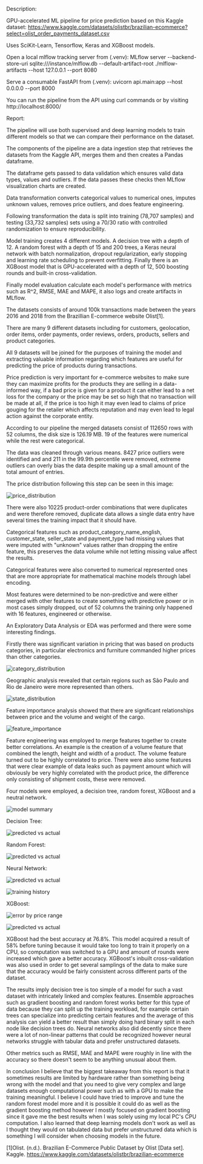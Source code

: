 Description:

GPU-accelerated ML pipeline for price prediction based on this Kaggle dataset: https://www.kaggle.com/datasets/olistbr/brazilian-ecommerce?select=olist_order_payments_dataset.csv

Uses SciKit-Learn, Tensorflow, Keras and XGBoost models.

Open a local mlflow tracking server from (.venv): MLflow server --backend-store-uri sqlite:///instance/mlflow.db --default-artifact-root ./mlflow-artifacts --host 127.0.0.1 --port 8080

Serve a consumable FastAPI from (.venv): uvicorn api.main:app --host 0.0.0.0 --port 8000

You can run the pipeline from the API using curl commands or by visiting http://localhost:8000/

Report:

The pipeline will use both supervised and deep learning models to train different models so that we can compare their performance on the dataset.

The components of the pipeline are a data ingestion step that retrieves the datasets from the Kaggle API, merges them and then creates a Pandas dataframe.

The dataframe gets passed to data validation which ensures valid data types, values and outliers. If the data passes these checks then MLflow visualization charts are created.

Data transformation converts categorical values to numerical ones, imputes unknown values, removes price outliers, and does feature engineering.

Following transformation the data is split into training (78,707 samples) and testing (33,732 samples) sets using a 70/30 ratio with controlled randomization to ensure reproducibility.

Model training creates 4 different models. A decision tree with a depth of 12. A random forest with a depth of 15 and 200 trees, a Keras neural network with batch normalization, dropout regularization, early stopping and learning rate scheduling to prevent overfitting. Finally there is an XGBoost model that is GPU-accelerated with a depth of 12, 500 boosting rounds and built-in cross-validation.

Finally model evaluation calculate each model's performance with metrics such as R^2, RMSE, MAE and MAPE, it also logs and create artifacts in MLflow.

The datasets consists of around 100k transactions made between the years 2016 and 2018 from the Brazillian E-commerce website Olist[1].

There are many 9 different datasets including for customers, geolocation, order items, order payments, order reviews, orders, products, sellers and product categories.

All 9 datasets will be joined for the purposes of training the model and extracting valuable information regarding which features are useful for predicting the price of products during transactions.

Price prediction is very important for e-commerce websites to make sure they can maximize profits for the products they are selling in a data-informed way, if a bad price is given for a product
it can either lead to a net loss for the company or the price may be set so high that no transaction will be made at all, if the price is too high it may even lead to
claims of price gouging for the retailer which affects reputation and may even lead to legal action against the corporate entity.

According to our pipeline the merged datasets consist of 112650 rows with 52 columns, the disk size is 126.19 MB. 19 of the features were numerical while the rest were categorical.

The data was cleaned through various means. 8427 price outliers were identified and and 211 in the 99.9th percentile were removed, 
extreme outliers can overly bias the data despite making up a small amount of the total amount of entries.

The price distribution following this step can be seen in this image:

![price_distribution](https://raw.githubusercontent.com/AmiDug/BrazilPipeline/refs/heads/master/documents/price_distribution.png)

There were also 10225 product-order combinations that were duplicates and were therefore removed, duplicate data allows a single data entry have several times the training impact that it should have.

Categorical features such as product_category_name_english, customer_state, seller_state and payment_type had missing values that were imputed with "unknown" values rather than dropping the entire feature,
this preserves the data volume while not letting missing value affect the results.

Categorical features were also converted to numerical represented ones that are more appropriate for mathematical machine models through label encoding.

Most features were determined to be non-predictive and were either merged with other features to create something with predictive power or in most cases simply dropped, 
out of 52 columns the training only happened with 16 features, engineered or otherwise.

An Exploratory Data Analysis or EDA was performed and there were some interesting findings.

Firstly there was significant variation in pricing that was based on products categories, in particular electronics and furniture commanded higher prices than other categories.

![category_distribution](https://raw.githubusercontent.com/AmiDug/BrazilPipeline/refs/heads/master/documents/category_distribution.png)

Geographic analysis revealed that certain regions such as São Paulo and Rio de Janeiro were more represented than others.

![state_distribution](https://raw.githubusercontent.com/AmiDug/BrazilPipeline/refs/heads/master/documents/state_distribution.png)

Feature importance analysis showed that there are significant relationships between price and the volume and weight of the cargo.

![feature_importance](https://raw.githubusercontent.com/AmiDug/BrazilPipeline/refs/heads/master/documents/xgb_feature_importance.png)

Feature engineering was employed to merge features together to create better correlations. An example is the creation of a volume feature that combined the length, height and width of a product. The volume feature turned out to be highly correlated to price.
There were also some features that were clear example of data leaks such as payment amount which will obviously be very highly correlated with the product price, the difference only consisting of shipment costs, these were removed.

Four models were employed, a decision tree, random forest, XGBoost and a neutral network.

![model summary](https://raw.githubusercontent.com/AmiDug/BrazilPipeline/refs/heads/master/documents/model_summary.png)

Decision Tree:

![predicted vs actual](https://github.com/user-attachments/assets/fe2c6eee-3fb7-4cf6-b6bb-66badb26db8f)

Random Forest:

![predicted vs actual](https://github.com/user-attachments/assets/6c6fcdb6-f6db-456a-98cb-53075e5dd418)

Neural Network:

![predicted vs actual](https://github.com/user-attachments/assets/cfcaff43-ec58-4ded-865b-0478fee47637)

![training history](https://github.com/user-attachments/assets/98bb06d4-c505-4463-91b1-825882b4baaa)

XGBoost:

![error by price range](https://github.com/user-attachments/assets/9a480d9c-89f8-4117-8fd6-49f0705b3cb2)

![predicted vs actual](https://github.com/user-attachments/assets/06b9058c-7fcf-4e02-aa1b-5480c974c342)

XGBoost had the best accuracy at 76.8%. This model acquired a result of 58% before tuning because it would take too long to train it properly on a CPU, so computation was switched to a GPU and amount of rounds were increased which gave a better accuracy.
XGBoost's inbuilt cross-validation was also used in order to get several samplings of the data to make sure that the accuracy would be fairly consistent across different parts of the dataset.

The results imply decision tree is too simple of a model for such a vast dataset with intricately linked and complex features. Ensemble approaches such as gradient boosting and random forest works better for this type of data because they can split up the 
training workload, for example certain trees can specialize into predicting certain features and the average of this analysis can yield a better result than simply doing hard binary split in each node like decision trees do. Neural networks also did decently
since there were a lot of non-linear patterns that could be recognized however neural networks struggle with tabular data and prefer unstructured datasets.

Other metrics such as RMSE, MAE and MAPE were roughly in line with the accuracy so there doesn't seem to be anything unusual about them.

In conclusion I believe that the biggest takeaway from this report is that it sometimes results are limited by hardware rather than something being wrong with the model and that you need to give very complex and large datasets enough computational
power such as with a GPU to make the training meaningful. I believe I could have tried to improve and tune the random forest model more and it is possible it could do as well as the gradient boosting method however I mostly focused on gradient boosting since it gave
me the best results when I was solely using my local PC's CPU computation. I also learned that deep learning models don't work as well as I thought they would on tabulated data but prefer unstructured data which is something I will consider when choosing models in the future.

[1]Olist. (n.d.). Brazilian E-Commerce Public Dataset by Olist [Data set]. Kaggle. https://www.kaggle.com/datasets/olistbr/brazilian-ecommerce

